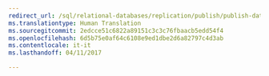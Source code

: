 ```yaml
--- 
redirect_url: /sql/relational-databases/replication/publish/publish-data-and-database-objects
ms.translationtype: Human Translation
ms.sourcegitcommit: 2edcce51c6822a89151c3c3c76fbaacb5edd54f4
ms.openlocfilehash: 6d5b75e0af64c6108e9ed1dbe2d6a82797c4d3ab
ms.contentlocale: it-it
ms.lasthandoff: 04/11/2017

--- 
```


